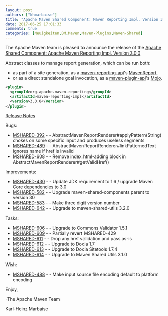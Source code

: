 ```yaml
---
layout: post
authors: ["khmarbaise"]
title: "Apache Maven Shared Component: Maven Reporting Impl. Version 3.0.0 Released"
date: 2017-06-25 17:01:33
comments: true
categories: [Neuigkeiten,BM,Maven,Maven-Plugins,Maven-Shared]
---
```

The Apache Maven team is pleased to announce the release of the 
[Apache Shared Component: Apache Maven Reporting Impl. Version 3.0.0](https://maven.apache.org/shared/maven-reporting-impl/)

Abstract classes to manage report generation, which can be run both:

 * as part of a site generation, as a [maven-reporting-api](https://maven.apache.org/shared/maven-reporting-api/)'s [MavenReport](https://maven.apache.org/shared/maven-reporting-api/apidocs/org/apache/maven/reporting/MavenReport.html),
 * or as a direct standalone goal invocation, as a [maven-plugin-api](https://maven.apache.org/ref/current/maven-plugin-api/)'s [Mojo](https://maven.apache.org/ref/current/maven-plugin-api/apidocs/org/apache/maven/plugin/Mojo.html).


```xml
<plugin>
  <groupId>org.apache.maven.reporting</groupId>
  <artifactId>maven-reporting-impl</artifactId>
  <version>3.0.0</version>
</plugin>
```

<!-- more -->

[Release Notes](https://issues.apache.org/jira/secure/ReleaseNote.jspa?projectId=12317922&version=12332979)

Bugs:

 * [MSHARED-392](https://issues.apache.org/jira/browse/MSHARED-392) - - AbstractMavenReportRenderer#applyPattern(String) chokes on some specific input and produces useless segments
 * [MSHARED-489](https://issues.apache.org/jira/browse/MSHARED-489) - - AbstractMavenReportRenderer#linkPatternedText ignores name if href is invalid
 * [MSHARED-608](https://issues.apache.org/jira/browse/MSHARED-608) - - Remove index.html-adding block in AbstractMavenReportRenderer#getValidHref()

Improvements:

 * [MSHARED-430](https://issues.apache.org/jira/browse/MSHARED-430) - - Update JDK requirement to 1.6 / upgrade Maven Core dependencies to 3.0
 * [MSHARED-582](https://issues.apache.org/jira/browse/MSHARED-582) - - Upgrade maven-shared-components parent to version 30
 * [MSHARED-583](https://issues.apache.org/jira/browse/MSHARED-583) - - Make three digit version number
 * [MSHARED-642](https://issues.apache.org/jira/browse/MSHARED-642) - - Upgrade to maven-shared-utils 3.2.0

Tasks:

 * [MSHARED-606](https://issues.apache.org/jira/browse/MSHARED-606) - - Upgrade to Commons Validator 1.5.1
 * [MSHARED-609](https://issues.apache.org/jira/browse/MSHARED-609) - - Partially revert MSHARED-429
 * [MSHARED-611](https://issues.apache.org/jira/browse/MSHARED-611) - - Drop any href validation and pass as-is
 * [MSHARED-612](https://issues.apache.org/jira/browse/MSHARED-612) - - Upgrade to Doxia 1.7
 * [MSHARED-613](https://issues.apache.org/jira/browse/MSHARED-613) - - Upgrade to Doxia Sitetools 1.7.4
 * [MSHARED-614](https://issues.apache.org/jira/browse/MSHARED-614) - - Upgrade to Maven Shared Utils 3.1.0

Wish:

 * [MSHARED-488](https://issues.apache.org/jira/browse/MSHARED-488) - - Make input source file encoding default to platform encoding

Enjoy,

-The Apache Maven Team

Karl-Heinz Marbaise
